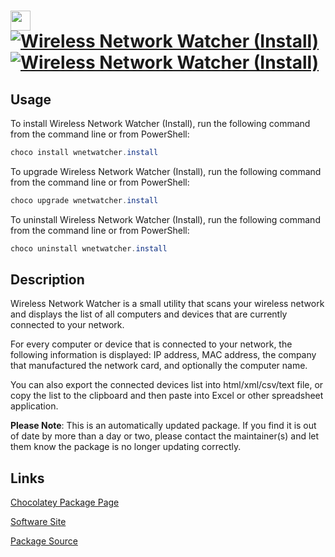 ﻿# <img src="https://cdn.jsdelivr.net/gh/mkevenaar/chocolatey-packages@72d4273ca59988b456ffc543827642170797aeef/icons/wnetwatcher.png" width="32" height="32"/> [![Wireless Network Watcher (Install)](https://img.shields.io/chocolatey/v/wnetwatcher.install.svg?label=Wireless+Network+Watcher+(Install))](https://community.chocolatey.org/packages/wnetwatcher.install) [![Wireless Network Watcher (Install)](https://img.shields.io/chocolatey/dt/wnetwatcher.install.svg)](https://community.chocolatey.org/packages/wnetwatcher.install)

## Usage

To install Wireless Network Watcher (Install), run the following command from the command line or from PowerShell:

```powershell
choco install wnetwatcher.install
```

To upgrade Wireless Network Watcher (Install), run the following command from the command line or from PowerShell:

```powershell
choco upgrade wnetwatcher.install
```

To uninstall Wireless Network Watcher (Install), run the following command from the command line or from PowerShell:

```powershell
choco uninstall wnetwatcher.install
```

## Description

Wireless Network Watcher is a small utility that scans your wireless network and displays the list of all computers and devices that are currently connected to your network.

For every computer or device that is connected to your network, the following information is displayed: IP address, MAC address, the company that manufactured the network card, and optionally the computer name.

You can also export the connected devices list into html/xml/csv/text file, or copy the list to the clipboard and then paste into Excel or other spreadsheet application.

**Please Note**: This is an automatically updated package. If you find it is
out of date by more than a day or two, please contact the maintainer(s) and
let them know the package is no longer updating correctly.


## Links

[Chocolatey Package Page](https://community.chocolatey.org/packages/wnetwatcher.install)

[Software Site](http://www.nirsoft.net/utils/wireless_network_watcher.html)

[Package Source](https://github.com/mkevenaar/chocolatey-packages/tree/master/automatic/wnetwatcher.install)


